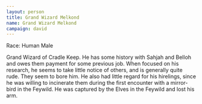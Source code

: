 ```yaml
---
layout: person
title: Grand Wizard Melkond
name: Grand Wizard Melkond
campaign: david
---
```

Race: Human Male

Grand Wizard of Cradle Keep. He has some history with Sahjah and Belloh and owes them payment for some previous job.
When focused on his research, he seems to take little notice of others, and is generally quite rude. They seem to bore him. He also had little regard for his hirelings, since he was willing to incinerate them during the first encounter with a mirror-bird in the Feywild.
He was captured by the Elves in the Feywild and lost his arm.
